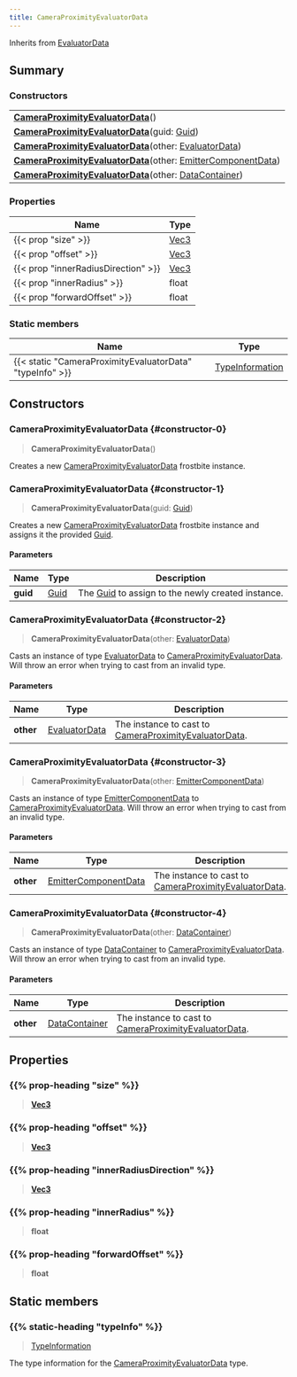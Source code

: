 ```yaml
---
title: CameraProximityEvaluatorData
---
```


Inherits from 
[EvaluatorData](/vext/ref/fb/evaluatordata)

## Summary
### Constructors
| |
| ----------- |
| **[CameraProximityEvaluatorData](#constructor-0)**() |
| **[CameraProximityEvaluatorData](#constructor-1)**(guid: [Guid](/vext/ref/shared/class/guid)) |
| **[CameraProximityEvaluatorData](#constructor-2)**(other: [EvaluatorData](/vext/ref/fb/evaluatordata)) |
| **[CameraProximityEvaluatorData](#constructor-3)**(other: [EmitterComponentData](/vext/ref/fb/emittercomponentdata)) |
| **[CameraProximityEvaluatorData](#constructor-4)**(other: [DataContainer](/vext/ref/shared/class/datacontainer)) |

### Properties
| Name | Type |
| ---- | ---- |
| {{< prop "size" >}} | [Vec3](/vext/ref/shared/class/vec3) |
| {{< prop "offset" >}} | [Vec3](/vext/ref/shared/class/vec3) |
| {{< prop "innerRadiusDirection" >}} | [Vec3](/vext/ref/shared/class/vec3) |
| {{< prop "innerRadius" >}} | float |
| {{< prop "forwardOffset" >}} | float |

### Static members
| Name | Type |
| ---- | ---- |
| {{< static "CameraProximityEvaluatorData" "typeInfo" >}} | [TypeInformation](/vext/ref/shared/class/typeinformation) |

## Constructors
### CameraProximityEvaluatorData {#constructor-0}
> **CameraProximityEvaluatorData**()

Creates a new [CameraProximityEvaluatorData](/vext/ref/fb/cameraproximityevaluatordata) frostbite instance.

### CameraProximityEvaluatorData {#constructor-1}
> **CameraProximityEvaluatorData**(guid: [Guid](/vext/ref/shared/class/guid))

Creates a new [CameraProximityEvaluatorData](/vext/ref/fb/cameraproximityevaluatordata) frostbite instance and assigns it the provided [Guid](/vext/ref/shared/class/guid).

#### Parameters
| Name | Type | Description |
| ---- | ---- | ----------- |
| **guid** | [Guid](/vext/ref/shared/class/guid) | The [Guid](/vext/ref/shared/class/guid) to assign to the newly created instance. |

### CameraProximityEvaluatorData {#constructor-2}
> **CameraProximityEvaluatorData**(other: [EvaluatorData](/vext/ref/fb/evaluatordata))

Casts an instance of type [EvaluatorData](/vext/ref/fb/evaluatordata) to [CameraProximityEvaluatorData](/vext/ref/fb/cameraproximityevaluatordata). Will throw an error when trying to cast from an invalid type.

#### Parameters
| Name | Type | Description |
| ---- | ---- | ----------- |
| **other** | [EvaluatorData](/vext/ref/fb/evaluatordata) | The instance to cast to [CameraProximityEvaluatorData](/vext/ref/fb/cameraproximityevaluatordata). |

### CameraProximityEvaluatorData {#constructor-3}
> **CameraProximityEvaluatorData**(other: [EmitterComponentData](/vext/ref/fb/emittercomponentdata))

Casts an instance of type [EmitterComponentData](/vext/ref/fb/emittercomponentdata) to [CameraProximityEvaluatorData](/vext/ref/fb/cameraproximityevaluatordata). Will throw an error when trying to cast from an invalid type.

#### Parameters
| Name | Type | Description |
| ---- | ---- | ----------- |
| **other** | [EmitterComponentData](/vext/ref/fb/emittercomponentdata) | The instance to cast to [CameraProximityEvaluatorData](/vext/ref/fb/cameraproximityevaluatordata). |

### CameraProximityEvaluatorData {#constructor-4}
> **CameraProximityEvaluatorData**(other: [DataContainer](/vext/ref/shared/class/datacontainer))

Casts an instance of type [DataContainer](/vext/ref/shared/class/datacontainer) to [CameraProximityEvaluatorData](/vext/ref/fb/cameraproximityevaluatordata). Will throw an error when trying to cast from an invalid type.

#### Parameters
| Name | Type | Description |
| ---- | ---- | ----------- |
| **other** | [DataContainer](/vext/ref/shared/class/datacontainer) | The instance to cast to [CameraProximityEvaluatorData](/vext/ref/fb/cameraproximityevaluatordata). |

## Properties
### {{% prop-heading "size" %}}
> **[Vec3](/vext/ref/shared/class/vec3)**

### {{% prop-heading "offset" %}}
> **[Vec3](/vext/ref/shared/class/vec3)**

### {{% prop-heading "innerRadiusDirection" %}}
> **[Vec3](/vext/ref/shared/class/vec3)**

### {{% prop-heading "innerRadius" %}}
> **float**

### {{% prop-heading "forwardOffset" %}}
> **float**

## Static members
### {{% static-heading "typeInfo" %}}
> [TypeInformation](/vext/ref/shared/class/typeinformation)

The type information for the [CameraProximityEvaluatorData](/vext/ref/fb/cameraproximityevaluatordata) type.

